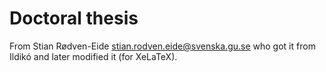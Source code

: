 # Doctoral thesis

From Stian Rødven-Eide <stian.rodven.eide@svenska.gu.se> who got it from Ildikó and later modified it (for XeLaTeX).
